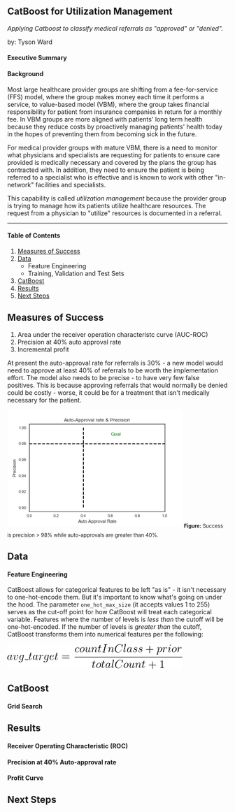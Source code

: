 ## CatBoost for Utilization Management
*Applying Catboost to classify medical referrals as "approved" or "denied".*

by: Tyson Ward


#### Executive Summary

#### Background

Most large healthcare provider groups are shifting from a fee-for-service (FFS) model, where the group makes money each time it performs a service, to value-based model (VBM), where the group takes financial responsibility for patient from insurance companies in return for a monthly fee. In VBM groups are more aligned with patients' long term health because they reduce costs by proactively managing patients' health today in the hopes of preventing them from becoming sick in the future.

For medical provider groups with mature VBM, there is a need to monitor what physicians and specialists are requesting for patients to ensure care provided is medically necessary and covered by the plans the group has contracted with.  In addition, they need to ensure the patient is being referred to a specialist who is effective and is known to work with other "in-network" facilities and specialists.

This capability is called *utilization management* because the provider group is trying to manage how its patients utilize healthcare resources. The request from a physician to "utilize" resources is documented in a referral.

___

#### Table of Contents
1. [Measures of Success](#measures-of-success)
2. [Data](#data)
      * Feature Engineering
      * Training, Validation and Test
Sets
3. [CatBoost](#catboost)
4. [Results](#results)
5. [Next Steps](#next-steps)

## Measures of Success


1. Area under the receiver operation characteristc curve (AUC-ROC)
2. Precision at 40% auto approval rate
3. Incremental profit

At present the auto-approval rate for referrals is 30% - a new model would need to approve at least 40% of referrals to be worth the implementation effort. The model also needs to be precise - to have very few false positives.  This is because approving referrals that would normally be denied could be costly - worse, it could be for a treatment that isn't medically necessary for the patient.

<img alt="Prescision vs. Auto Approval Rate" src="imgs/AA_prec_goal.png" width='400'>
<sub><b>Figure: </b> Success is precision > 98% while auto-approvals are greater than 40%. </sub>

## Data

#### Feature Engineering

CatBoost allows for categorical features to be left "as is" - it isn't necessary to one-hot-encode them. But it's important to know what's going on under the hood. The parameter `one_hot_max_size` (it accepts values 1 to 255) serves as the cut-off point for how CatBoost will treat each categorical variable. Features where the number of levels is *less than* the cutoff will be one-hot-encoded. If the number of levels is *greater than* the cutoff, CatBoost transforms them into numerical features per the following:

<img alt="Correlation Matrix" src="imgs/cat_to_num.png" width='400'>



## CatBoost

#### Grid Search

## Results

#### Receiver Operating Characteristic (ROC)

#### Precision at 40% Auto-approval rate

#### Profit Curve



## Next Steps

